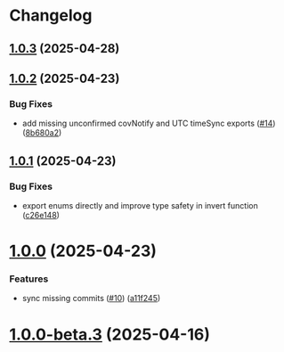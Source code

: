 # Changelog

## [1.0.3](https://github.com/innovation-system/node-bacnet/compare/v1.0.2...v1.0.3) (2025-04-28)

## [1.0.2](https://github.com/innovation-system/node-bacnet/compare/v1.0.1...v1.0.2) (2025-04-23)


### Bug Fixes

* add missing unconfirmed covNotify and UTC timeSync exports ([#14](https://github.com/innovation-system/node-bacnet/issues/14)) ([8b680a2](https://github.com/innovation-system/node-bacnet/commit/8b680a2a5da4e2aa842208ca337b973e1ddb997f))

## [1.0.1](https://github.com/innovation-system/node-bacnet/compare/v1.0.0...v1.0.1) (2025-04-23)


### Bug Fixes

* export enums directly and improve type safety in invert function ([c26e148](https://github.com/innovation-system/node-bacnet/commit/c26e148b94035f388d4dc1bcf33f1beb5229c603))

# [1.0.0](https://github.com/innovation-system/node-bacnet/compare/v1.0.0-beta.3...v1.0.0) (2025-04-23)


### Features

* sync missing commits ([#10](https://github.com/innovation-system/node-bacnet/issues/10)) ([a11f245](https://github.com/innovation-system/node-bacnet/commit/a11f245435ae4dbb1e730491b40037eb0d9b7ccd))

# [1.0.0-beta.3](https://github.com/innovation-system/node-bacnet/compare/v1.0.0-beta.2...v1.0.0-beta.3) (2025-04-16)
